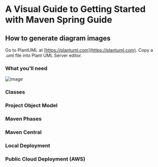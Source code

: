 # A Visual Guide to Getting Started with Maven Spring Guide

## How to generate diagram images

Go to PlantUML at [https://plantuml.com](https://plantuml.com).
Copy a .uml file into Plant UML Server editor.

### What you'll need
![image](https://user-images.githubusercontent.com/595430/213773307-31146b8b-2faf-4e26-b4b5-fa024373bff8.png)

### Classes

### Project Object Model

### Maven Phases

### Maven Central

### Local Deployment

### Public Cloud Deployment (AWS)
